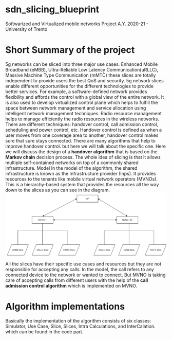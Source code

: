 # sdn_slicing_blueprint
Softwarized and Virtualized mobile networks Project A.Y. 2020-21 - University of Trento

# Short Summary of the project
5g networks can be sliced into three major use cases. Enhanced Mobile Broadband (eMBB), Ultra-Reliable Low Latency Communication(uRLLC), Massive Machine Type Communication (mMTC) these slices are totally independent to provide users the best QoS and security. 5g network slices enable different opportunities for the different technologies to provide better services. For example, a software-defined network provides flexibility and affords the control with a global view of the entire network. It is also used to develop virtualized control plane which helps to fulfill the space between network management and service allocation using intelligent network management techniques.
Radio resource management helps to manage efficiently the radio resources in the wireless networks. There are different techniques: handover control, call admission control, scheduling and power control, etc.
Handover control is defined as when a user moves from one coverage area to another, handover control makes sure that sure stays connected.
There are many algorithms that help to improve handover control. but here we will talk about the specific one.
Here we will discuss the design of a **handover algorithm** that is based on the **Markov chain** decision process.
The whole idea of slicing is that it allows multiple self-contained networks on top of a commonly shared infrastructure. 
Model 
In the model of the algorithm, the shared infrastructure is known as the Infrastructure provider (Inps). It provides resources to the tenants like mobile virtual network operators (MVNOs). This is a hierarchy-based system that provides the resources all the way down to the slices as you can see in the diagram.
![image](images/model.png)
All the slices have their specific use cases and resources but they are not responsible for accepting any calls. In the model, the call refers to any connected device to the network or wanted to connect. But MVNO is taking care of accepting calls from different users with the help of the **call admission control algorithm** which is implemented on MVNO.

# Algorithm implementations
Basically the implementation of the algorithm consists of six classes: Simulator, Use Case, Slice, Slices, Intra Calculations, and InterCalation. which can be found in the code part.
